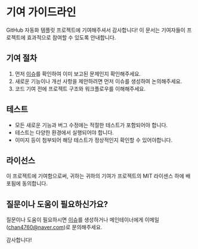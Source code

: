 # 기여 가이드라인

GitHub 자동화 템플릿 프로젝트에 기여해주셔서 감사합니다! 이 문서는 기여자들이 프로젝트에 효과적으로 참여할 수 있도록 안내합니다.

## 기여 절차

1. 먼저 [이슈](https://github.com/Cassiiopeia/suh-github-template/issues)를 확인하여 이미 보고된 문제인지 확인해주세요.
2. 새로운 기능이나 개선 사항을 제안하려면 먼저 이슈를 생성하여 논의해주세요.
3. 코드 기여 전에 프로젝트 구조와 워크플로우를 이해해주세요.

## 테스트

- 모든 새로운 기능과 버그 수정에는 적절한 테스트가 포함되어야 합니다.
- 테스트는 다양한 환경에서 실행되어야 합니다.
- 이미지 등이 첨부되어 해당 테스트가 정상적인지 확인할 수 있어야합니다.

## 라이선스

이 프로젝트에 기여함으로써, 귀하는 귀하의 기여가 프로젝트의 MIT 라이센스 하에 배포됨에 동의합니다.

## 질문이나 도움이 필요하신가요?

질문이나 도움이 필요하시면 [이슈](https://github.com/Cassiiopeia/suh-github-template/issues)를 생성하거나 메인테이너에게 이메일(chan4760@naver.com)로 문의해주세요.

감사합니다!

